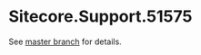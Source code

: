 # Sitecore.Support.51575

See [master branch](https://github.com/sitecoresupport/Sitecore.Support.51575) for details.